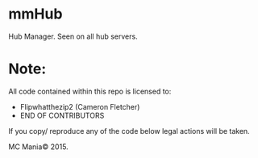 # mmHub
Hub Manager. Seen on all hub servers.
# Note:
All code contained within this repo is licensed to:
- Flipwhatthezip2 (Cameron Fletcher)
- END OF CONTRIBUTORS

If you copy/ reproduce any of the code below legal actions will be taken.

MC Mania© 2015.
